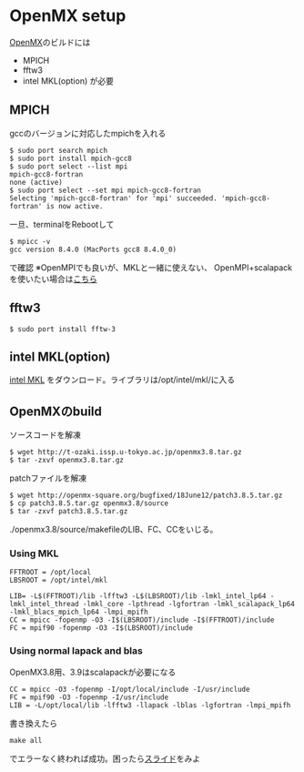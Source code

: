 # OpenMX setup
[OpenMX](http://openmx-square.org/)のビルドには
- MPICH
- fftw3
- intel MKL(option)
が必要

## MPICH
gccのバージョンに対応したmpichを入れる
```shell script
$ sudo port search mpich
$ sudo port install mpich-gcc8
$ sudo port select --list mpi
mpich-gcc8-fortran
none (active)
$ sudo port select --set mpi mpich-gcc8-fortran
Selecting 'mpich-gcc8-fortran' for 'mpi' succeeded. 'mpich-gcc8-fortran' is now active.
```
一旦、terminalをRebootして
```shell script
$ mpicc -v
gcc version 8.4.0 (MacPorts gcc8 8.4.0_0) 
```
で確認
※OpenMPIでも良いが、MKLと一緒に使えない、
OpenMPI+scalapackを使いたい場合は[こちら](https://qiita.com/hikaruri/items/0fa942c9eacb8930a792)
## fftw3
```shell script
$ sudo port install fftw-3
```
## intel MKL(option)
[intel MKL](https://software.intel.com/content/www/us/en/develop/documentation/get-started-with-mkl-for-macos/top.html)
をダウンロード。ライブラリは/opt/intel/mkl/に入る

## OpenMXのbuild
ソースコードを解凍
```shell script
$ wget http://t-ozaki.issp.u-tokyo.ac.jp/openmx3.8.tar.gz
$ tar -zxvf openmx3.8.tar.gz
```
patchファイルを解凍
```shell script
$ wget http://openmx-square.org/bugfixed/18June12/patch3.8.5.tar.gz
$ cp patch3.8.5.tar.gz openmx3.8/source
$ tar -zxvf patch3.8.5.tar.gz
```
./openmx3.8/source/makefileのLIB、FC、CCをいじる。
### Using MKL
```shell script
FFTROOT = /opt/local
LBSROOT = /opt/intel/mkl

LIB= -L$(FFTROOT)/lib -lfftw3 -L$(LBSROOT)/lib -lmkl_intel_lp64 -lmkl_intel_thread -lmkl_core -lpthread -lgfortran -lmkl_scalapack_lp64 -lmkl_blacs_mpich_lp64 -lmpi_mpifh
CC = mpicc -fopenmp -O3 -I$(LBSROOT)/include -I$(FFTROOT)/include
FC = mpif90 -fopenmp -O3 -I$(LBSROOT)/include
```
### Using normal lapack and blas
OpenMX3.8用、3.9はscalapackが必要になる
```shell script
CC = mpicc -O3 -fopenmp -I/opt/local/include -I/usr/include
FC = mpif90 -O3 -fopenmp -I/usr/include
LIB = -L/opt/local/lib -lfftw3 -llapack -lblas -lgfortran -lmpi_mpifh
```
書き換えたら
```shell script
make all
```
でエラーなく終われば成功。困ったら[スライド](http://www.openmx-square.org/tech_notes/OpenMX-Compile.pdf)をみよ
